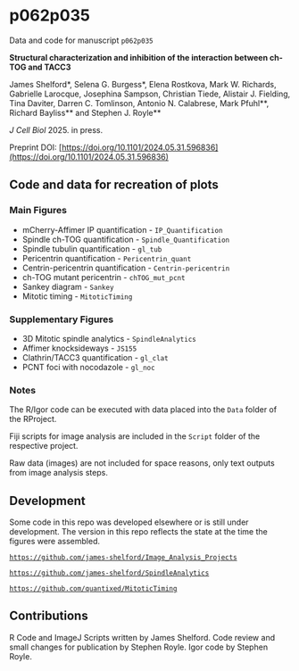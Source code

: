 # p062p035

Data and code for manuscript `p062p035`

**Structural characterization and inhibition of the interaction between ch-TOG and TACC3**

James Shelford\*, Selena G. Burgess\*, Elena Rostkova, Mark W. Richards, Gabrielle Larocque, Josephina Sampson, Christian Tiede, Alistair J. Fielding, Tina Daviter, Darren C. Tomlinson, Antonio N. Calabrese, Mark Pfuhl\*\*, Richard Bayliss\*\* and Stephen J. Royle\*\*

*J Cell Biol* 2025. in press.

Preprint DOI: [https://doi.org/10.1101/2024.05.31.596836](https://doi.org/10.1101/2024.05.31.596836)

## Code and data for recreation of plots

### Main Figures

- mCherry-Affimer IP quantification - `IP_Quantification`
- Spindle ch-TOG quantification - `Spindle_Quantification`
- Spindle tubulin quantification - `gl_tub`
- Pericentrin quantification - `Pericentrin_quant`
- Centrin-pericentrin quantification - `Centrin-pericentrin`
- ch-TOG mutant pericentrin - `chTOG_mut_pcnt`
- Sankey diagram - `Sankey`
- Mitotic timing - `MitoticTiming`


### Supplementary Figures

- 3D Mitotic spindle analytics - `SpindleAnalytics`
- Affimer knocksideways - `JS155`
- Clathrin/TACC3 quantification - `gl_clat`
- PCNT foci with nocodazole - `gl_noc`

### Notes

The R/Igor code can be executed with data placed into the `Data` folder of the RProject.

Fiji scripts for image analysis are included in the `Script` folder of the respective project.

Raw data (images) are not included for space reasons, only text outputs from image analysis steps.

## Development

Some code in this repo was developed elsewhere or is still under development.
The version in this repo reflects the state at the time the figures were assembled.

[`https://github.com/james-shelford/Image_Analysis_Projects`](https://github.com/james-shelford/Image_Analysis_Projects)

[`https://github.com/james-shelford/SpindleAnalytics`](https://github.com/james-shelford/SpindleAnalytics)

[`https://github.com/quantixed/MitoticTiming`](https://github.com/quantixed/MitoticTiming)

## Contributions

R Code and ImageJ Scripts written by James Shelford.
Code review and small changes for publication by Stephen Royle.
Igor code by Stephen Royle.

